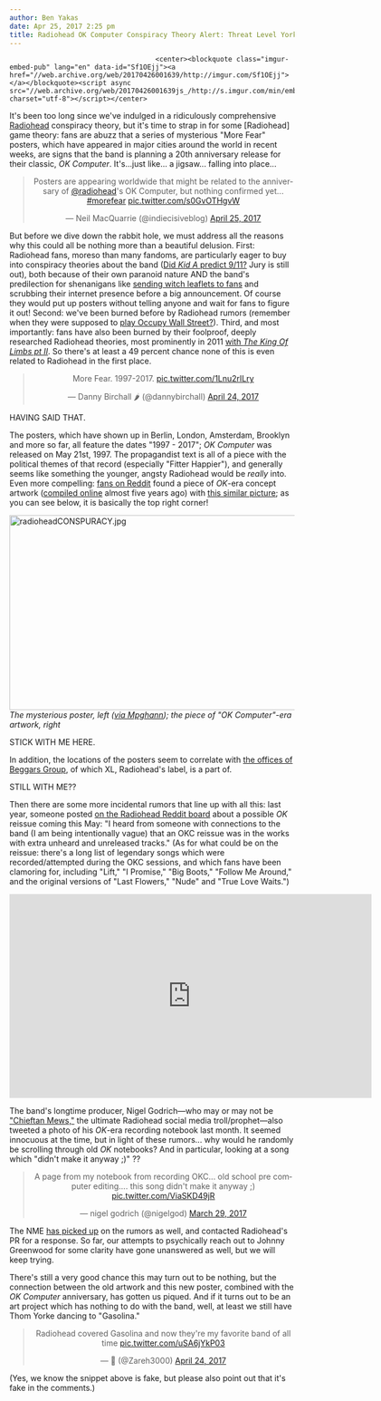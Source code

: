 ```yaml
---
author: Ben Yakas
date: Apr 25, 2017 2:25 pm
title: Radiohead OK Computer Conspiracy Theory Alert: Threat Level Yorke
---
```


	
										<center><blockquote class="imgur-embed-pub" lang="en" data-id="Sf1OEjj"><a href="//web.archive.org/web/20170426001639/http://imgur.com/Sf1OEjj"></a></blockquote><script async src="//web.archive.org/web/20170426001639js_/http://s.imgur.com/min/embed.js" charset="utf-8"></script></center>

<p>It&apos;s been too long since we&apos;ve indulged in a ridiculously comprehensive <a href="https://web.archive.org/web/20170426001639/http://gothamist.com/tags/radiohead">Radiohead</a> conspiracy theory, but it&apos;s time to strap in for some [Radiohead] game theory: fans are abuzz that a series of mysterious &quot;More Fear&quot; posters, which have appeared in major cities around the world in recent weeks, are signs that the band is planning a 20th anniversary release for their classic, <em>OK Computer</em>. It&apos;s...just like... a jigsaw... falling into place...</p>

<center><blockquote class="twitter-tweet" data-lang="en"><p lang="en" dir="ltr">Posters are appearing worldwide that might be related to the anniversary of <a href="https://web.archive.org/web/20170426001639/https://twitter.com/radiohead">@radiohead</a>&apos;s OK Computer, but nothing confirmed yet... <a href="https://web.archive.org/web/20170426001639/https://twitter.com/hashtag/morefear?src=hash">#morefear</a> <a href="https://web.archive.org/web/20170426001639/https://t.co/s0GvOTHgvW">pic.twitter.com/s0GvOTHgvW</a></p>&#x2014; Neil MacQuarrie (@indiecisiveblog) <a href="https://web.archive.org/web/20170426001639/https://twitter.com/indiecisiveblog/status/856856983252676609">April 25, 2017</a></blockquote>
<script async src="//web.archive.org/web/20170426001639js_/http://platform.twitter.com/widgets.js" charset="utf-8"></script></center>

<p>But before we dive down the rabbit hole, we must address all the reasons why this could all be nothing more than a beautiful delusion. First: Radiohead fans, moreso than many fandoms, are particularly eager to buy into conspiracy theories about the band (<a href="https://web.archive.org/web/20170426001639/http://vassifer.blogs.com/alexinnyc/2005/07/klostermans_the.html">Did <em>Kid A</em> predict 9/11?</a> Jury is still out), both because of their own paranoid nature AND the band&apos;s predilection for shenanigans like <a href="https://web.archive.org/web/20170426001639/http://pitchfork.com/news/65161-radiohead-fans-receive-mysterious-burn-the-witch-leaflets/">sending witch leaflets to fans</a> and scrubbing their internet presence before a big announcement. Of course they would put up posters without telling anyone and wait for fans to figure it out! Second: we&apos;ve been burned before by Radiohead rumors (remember when they were supposed to <a href="https://web.archive.org/web/20170426001639/http://gothamist.com/2011/10/01/radiohead_fails_to_occupy_wall_stre.php#photo-1">play Occupy Wall Street?</a>). Third, and most importantly: fans have also been burned by their foolproof, deeply researched Radiohead theories, most prominently in 2011 <a href="https://web.archive.org/web/20170426001639/http://musicsnobsanonymous.blogspot.com/2011/02/king-of-limbs-double-album.html">with <em>The King Of Limbs pt II</em></a>. So there&apos;s at least a 49 percent chance none of this is even related to Radiohead in the first place. </p>

<center><blockquote class="twitter-tweet" data-lang="en"><p lang="en" dir="ltr">More Fear. 1997-2017. <a href="https://web.archive.org/web/20170426001639/https://t.co/1Lnu2rILry">pic.twitter.com/1Lnu2rILry</a></p>&#x2014; Danny Birchall &#x1F336; (@dannybirchall) <a href="https://web.archive.org/web/20170426001639/https://twitter.com/dannybirchall/status/856426325816594432">April 24, 2017</a></blockquote>
<script async src="//web.archive.org/web/20170426001639js_/http://platform.twitter.com/widgets.js" charset="utf-8"></script></center>

<p>HAVING SAID THAT.</p>

<p>The posters, which have shown up in Berlin, London, Amsterdam, Brooklyn and more so far, all feature the dates &quot;1997 - 2017&quot;; <em>OK Computer</em> was released on May 21st, 1997. The propagandist text is all of a piece with the political themes of that record (especially &quot;Fitter Happier&quot;), and generally seems like something the younger, angsty Radiohead would be <em>really</em> into. Even more compelling: <a href="https://web.archive.org/web/20170426001639/https://www.reddit.com/r/radiohead/comments/67f295/weird_shit_goin_down/">fans on Reddit</a> found a piece of <em>OK</em>-era concept artwork (<a href="https://web.archive.org/web/20170426001639/http://www.taringa.net/comunidades/comunidad-radiohead/5518585/Ok-Computer.html">compiled online</a> almost five years ago) with <a href="https://web.archive.org/web/20170426001639/http://imgur.com/Hwns2kl">this similar picture</a>; as you can see below, it is basically the top right corner! </p>

<p><span class="mt-enclosure mt-enclosure-image" style="display: inline;"> </span></p><div class="image-none"> <img alt="radioheadCONSPURACY.jpg" src="https://web.archive.org/web/20170426001639im_/http://gothamist.com/attachments/byakas/radioheadCONSPURACY.jpg" width="640" height="344"> <br> <i> The mysterious poster, left (<a href="https://web.archive.org/web/20170426001639/https://www.instagram.com/p/BTMRakfBTsf/?tagged=morefear">via Mpghann</a>); the piece of &quot;OK Computer&quot;-era artwork, right</i></div> <p></p>

<p>STICK WITH ME HERE.</p>

<p>In addition, the locations of the posters seem to correlate with <a href="https://web.archive.org/web/20170426001639/http://www.beggars.com/group/offices">the offices of Beggars Group</a>, of which XL, Radiohead&apos;s label, is a part of.</p>

<p>STILL WITH ME??</p>

<p>Then there are some more incidental rumors that line up with all this: last year, someone posted <a href="https://web.archive.org/web/20170426001639/https://www.reddit.com/r/radiohead/comments/4rk59w/rumor_ok_computer_reissue_in_the_works/">on the Radiohead Reddit board</a> about a possible <em>OK</em> reissue coming this May: &quot;I heard from someone with connections to the band (I am being intentionally vague) that an OKC reissue was in the works with extra unheard and unreleased tracks.&quot; (As for what could be on the reissue: there&apos;s a long list of legendary songs which were recorded/attempted during the OKC sessions, and which fans have been clamoring for, including &quot;Lift,&quot; &quot;I Promise,&quot; &quot;Big Boots,&quot; &quot;Follow Me Around,&quot; and the original versions of &quot;Last Flowers,&quot; &quot;Nude&quot; and &quot;True Love Waits.&quot;)</p>

<p><iframe width="640" height="360" src="https://web.archive.org/web/20170426001639if_/https://www.youtube.com/embed/YnpAg31RV3o" frameborder="0" allowfullscreen></iframe></p>

<p>The band&apos;s longtime producer, Nigel Godrich&#x2014;who may or may not be<a href="https://web.archive.org/web/20170426001639/https://www.reddit.com/r/radiohead/comments/421qcj/who_is_chieftain_mews/"> &quot;Chieftan Mews,&quot;</a> the ultimate Radiohead social media troll/prophet&#x2014;also tweeted a photo of his <em>OK</em>-era recording notebook last month. It seemed innocuous at the time, but in light of these rumors... why would he randomly be scrolling through old <em>OK</em> notebooks? And in particular, looking at a song which &quot;didn&apos;t make it anyway ;)&quot; ??</p>

<center><blockquote class="twitter-tweet" data-lang="en"><p lang="en" dir="ltr">A page from my notebook from recording OKC... old school pre computer editing.... this song didn&apos;t make it anyway ;) <a href="https://web.archive.org/web/20170426001639/https://t.co/ViaSKD49jR">pic.twitter.com/ViaSKD49jR</a></p>&#x2014; nigel godrich (@nigelgod) <a href="https://web.archive.org/web/20170426001639/https://twitter.com/nigelgod/status/847179253749833732">March 29, 2017</a></blockquote>
<script async src="//web.archive.org/web/20170426001639js_/http://platform.twitter.com/widgets.js" charset="utf-8"></script></center>

<p>The NME <a href="https://web.archive.org/web/20170426001639/http://www.nme.com/news/music/radiohead-ok-computer-anniversary-posters-2059004?utm_source=twitter&amp;utm_medium=social">has picked up</a> on the rumors as well, and contacted Radiohead&apos;s PR for a response. So far, our attempts to psychically reach out to Johnny Greenwood for some clarity have gone unanswered as well, but we will keep trying. </p>

<p>There&apos;s still a very good chance this may turn out to be nothing, but the connection between the old artwork and this new poster, combined with the <em>OK Computer</em> anniversary, has gotten us piqued. And if it turns out to be an art project which has nothing to do with the band, well, at least we still have Thom Yorke dancing to &quot;Gasolina.&quot; </p>

<center><blockquote class="twitter-video" data-lang="en"><p lang="en" dir="ltr">Radiohead covered Gasolina and now they&apos;re my favorite band of all time <a href="https://web.archive.org/web/20170426001639/https://t.co/uSA6jYkP03">pic.twitter.com/uSA6jYkP03</a></p>&#x2014; &#x1F363; (@Zareh3000) <a href="https://web.archive.org/web/20170426001639/https://twitter.com/Zareh3000/status/856601223750836225">April 24, 2017</a></blockquote>
<script async src="//web.archive.org/web/20170426001639js_/http://platform.twitter.com/widgets.js" charset="utf-8"></script></center>

<p>(Yes, we know the snippet above is fake, but please also point out that it&apos;s fake in the comments.)<br>
</p>					
										
									
				